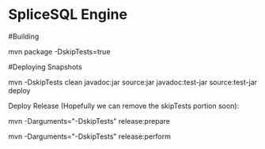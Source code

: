 SpliceSQL Engine
===

#Building 

mvn package -DskipTests=true 


#Deploying Snapshots

mvn -DskipTests clean javadoc:jar source:jar javadoc:test-jar source:test-jar deploy

Deploy Release (Hopefully we can remove the skipTests portion soon):

 mvn -Darguments="-DskipTests" release:prepare
 
 mvn -Darguments="-DskipTests" release:perform
